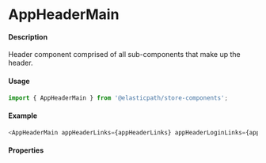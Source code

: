 # AppHeaderMain

#### Description

Header component comprised of all sub-components that make up the header.

#### Usage

```js
import { AppHeaderMain } from '@elasticpath/store-components';
```

#### Example

```js
<AppHeaderMain appHeaderLinks={appHeaderLinks} appHeaderLoginLinks={appHeaderLoginLinks} appHeaderNavigationLinks={appHeaderNavigationLinks} appHeaderTopLinks={appHeaderTopLinks} appModalLoginLinks={appModalLoginLinks} />
```

#### Properties

<!-- PROPS -->

